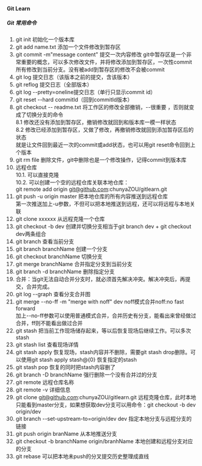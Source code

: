 #### Git Learn
##### Git 常用命令
1. git init 初始化一个版本库
2. git add name.txt 添加一个文件修改到暂存区
3. git commit -m"message content" 提交一次内容修改
git中暂存区是一个非常重要的概念，可以多次修改文件，并将修改添加到暂存区，一次性commit所有修改到当前分支。没有被add到暂存区的修改不会被commit
4. git log 提交日志（该版本之前的提交，含该版本）
5. git reflog 提交日志（全部版本）
6. git log --pretty=oneline提交日志（单行只显示commit id）
7. git reset --hard commitId（回到commitId版本）
8. git checkout -- readme.txt 将工作区的修改全部撤销，--很重要 ，否则就变成了切换分支的命令  
8.1 修改还没有添加到暂存区，撤销修改就回到和版本库一模一样状态  
8.2 修改已经添加到暂存区，又做了修改，再撤销修改就回到添加暂存区后的状态  
就是让文件回到最近一次的commit或add状态，也可以用git reset命令回到上个版本
9. git rm file 删除文件，git中删除也是一个修改操作，记得commit到版本库
10. 远程仓库  
10.1. 可以直接克隆  
10.2. 可以创建一个空的远程仓库关联本地仓库：  
git remote add origin git@github.com:chunyaZOU/gitlearn.git
11. git push -u origin master 把本地仓库的所有内容推送到远程仓库  
第一次推送加上-u参数，不但可以把本地推送到远程，还可以将远程与本地关联
12. git clone xxxxxx 从远程克隆一个仓库
13. git checkout -b dev 创建并切换分支相当于git branch dev + git checkout dev两条组合
14. git branch 查看当前分支
15. git branch branchName 创建一个分支
16. git checkout branchName 切换分支  
17. git merge branchName 合并指定分支到当前分支
18. git branch -d branchName 删除指定分支
19. 合并：当git无法自动合并分支时，就必须首先解决冲突。解决冲突后，再提交，合并完成。
20. git log --graph 查看分支合并图
21. git merge --no-ff -m "merge with noff" dev noff模式合并noff:no fast forward  
加上--no-ff参数可以使用普通模式合并，合并历史有分支，能看出来曾经做过合并，ff则不能看出做过合并
22. git stash 把当前工作现场储存起来，等以后恢复现场后继续工作。可以多次stash
23. git stash list 查看现场详情
24. git stash apply 恢复现场，stash内容并不删除，需要git stash drop删除。可以使用git stash apply stash@{0} 恢复指定的stash
25. git stash pop 恢复的同时把stash内容删了
26. git branch -D branchName 强行删除一个没有合并过的分支
27. git remote 远程仓库名称
28. git remote -v 详细信息
29. git clone git@github.com:chunyaZOU/gitlearn.git 远程克隆仓库，此时本地只能看到master分支，如果想获取dev分支可以用命令：git checkout -b dev origin/dev
30. git branch --set-upstream-to=origin/dev dev 指定本地分支与远程分支的链接
31. git push origin branName 从本地推送分支
32. git checkout -b branchName origin/branhName  本地创建和远程分支对应的分支
33. git rebase 可以把本地未push的分叉提交历史整理成直线
